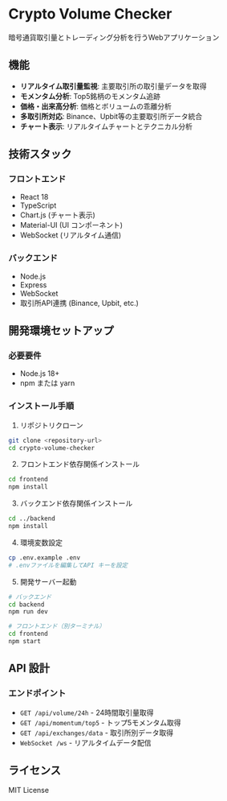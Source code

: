 # Crypto Volume Checker

暗号通貨取引量とトレーディング分析を行うWebアプリケーション

## 機能

- **リアルタイム取引量監視**: 主要取引所の取引量データを取得
- **モメンタム分析**: Top5銘柄のモメンタム追跡
- **価格・出来高分析**: 価格とボリュームの乖離分析
- **多取引所対応**: Binance、Upbit等の主要取引所データ統合
- **チャート表示**: リアルタイムチャートとテクニカル分析

## 技術スタック

### フロントエンド
- React 18
- TypeScript
- Chart.js (チャート表示)
- Material-UI (UI コンポーネント)
- WebSocket (リアルタイム通信)

### バックエンド
- Node.js
- Express
- WebSocket
- 取引所API連携 (Binance, Upbit, etc.)

## 開発環境セットアップ

### 必要要件
- Node.js 18+
- npm または yarn

### インストール手順

1. リポジトリクローン
```bash
git clone <repository-url>
cd crypto-volume-checker
```

2. フロントエンド依存関係インストール
```bash
cd frontend
npm install
```

3. バックエンド依存関係インストール
```bash
cd ../backend
npm install
```

4. 環境変数設定
```bash
cp .env.example .env
# .envファイルを編集してAPI キーを設定
```

5. 開発サーバー起動
```bash
# バックエンド
cd backend
npm run dev

# フロントエンド（別ターミナル）
cd frontend
npm start
```

## API 設計

### エンドポイント
- `GET /api/volume/24h` - 24時間取引量取得
- `GET /api/momentum/top5` - トップ5モメンタム取得
- `GET /api/exchanges/data` - 取引所別データ取得
- `WebSocket /ws` - リアルタイムデータ配信

## ライセンス

MIT License